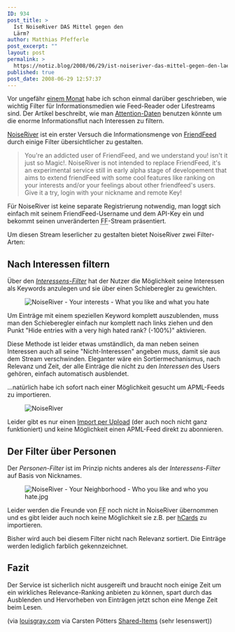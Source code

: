 ```yaml
---
ID: 934
post_title: >
  Ist NoiseRiver DAS Mittel gegen den
  Lärm?
author: Matthias Pfefferle
post_excerpt: ""
layout: post
permalink: >
  https://notiz.blog/2008/06/29/ist-noiseriver-das-mittel-gegen-den-laerm/
published: true
post_date: 2008-06-29 12:57:37
---
```

<!-- wp:paragraph -->
<p>Vor ungefähr <a href="https://notiz.blog/2008/05/09/apml-als-filter-ein-use-case/">einem Monat</a> habe ich schon einmal darüber geschrieben, wie wichtig Filter für Informationsmedien wie Feed-Reader oder Lifestreams sind. Der Artikel beschreibt, wie man <a href="http://apml.org">Attention-Daten</a> benutzen könnte um die enorme Informationsflut nach Interessen zu filtern.</p>
<!-- /wp:paragraph -->

<!-- wp:paragraph -->
<p><a href="http://www.noiseriver.com/">NoiseRiver</a> ist ein erster Versuch die Informationsmenge von <a href="http://friendfeed.com">FriendFeed</a> durch einige Filter übersichtlicher zu gestalten.</p>
<!-- /wp:paragraph -->

<!-- wp:quote -->
<blockquote class="wp-block-quote">
	<p>You're an addicted user of FriendFeed, and we understand you! isn't it just so Magic!. NoiseRiver is not intended to replace FriendFeed, it's an experimental service still in early alpha stage of developement that aims to extend friendFeed with some cool features like ranking on your interests and/or your feelings about other friendfeed's users. Give it a try, login with your nickname and remote Key!</p>
</blockquote>
<!-- /wp:quote -->

<!-- wp:paragraph -->
<p>Für NoiseRiver ist keine separate Registrierung notwendig, man loggt sich einfach mit seinem FriendFeed-Username und dem API-Key ein und bekommt seinen unveränderten <abbr title="FriendFeed">FF</abbr>-Stream präsentiert.</p>
<!-- /wp:paragraph -->

<!-- wp:paragraph -->
<p>Um diesen Stream leserlicher zu gestalten bietet NoiseRiver zwei Filter-Arten:</p>
<!-- /wp:paragraph -->

<!-- wp:heading -->
<h2>Nach Interessen filtern</h2>
<!-- /wp:heading -->

<!-- wp:paragraph -->
<p>Über den <em><a href="http://www.noiseriver.com/settings/interests">Interessens-Filter</a></em> hat der Nutzer die Möglichkeit seine Interessen als Keywords anzulegen und sie über einen Schieberegler zu gewichten.</p>
<!-- /wp:paragraph -->

<!-- wp:image {"align":"center"} -->
<figure class="wp-block-image aligncenter"><img src="https://notiz.blog/wp-content/uploads/2008/06/noiseriver-your-interests-what-you-like-and-what-you-hate.jpg" alt="NoiseRiver - Your interests - What you like and what you hate" /></figure>
<!-- /wp:image -->

<!-- wp:paragraph -->
<p>Um Einträge mit einem speziellen Keyword komplett auszublenden, muss man den Schieberegler einfach nur komplett nach links ziehen und den Punkt "Hide entries with a very high hated rank? (-100%)" aktivieren.</p>
<!-- /wp:paragraph -->

<!-- wp:paragraph -->
<p>Diese Methode ist leider etwas umständlich, da man neben seinen Interessen auch all seine "Nicht-Interessen" angeben muss, damit sie aus dem Stream verschwinden. Eleganter wäre ein Sortiermechanismus, nach Relevanz und Zeit, der alle Einträge die nicht zu den <em>Interessen</em> des Users gehören, einfach automatisch ausblendet.</p>
<!-- /wp:paragraph -->

<!-- wp:paragraph -->
<p>...natürlich habe ich sofort nach einer Möglichkeit gesucht um APML-Feeds zu importieren.</p>
<!-- /wp:paragraph -->

<!-- wp:image {"align":"center"} -->
<figure class="wp-block-image aligncenter"><img src="https://notiz.blog/wp-content/uploads/2008/06/noiseriver.jpg" alt="NoiseRiver" /></figure>
<!-- /wp:image -->

<!-- wp:paragraph -->
<p>Leider gibt es nur einen <a href="http://www.noiseriver.com/settings/import">Import per Upload</a> (der auch noch nicht ganz funktioniert) und keine Möglichkeit einen APML-Feed direkt zu abonnieren.</p>
<!-- /wp:paragraph -->

<!-- wp:heading -->
<h2>Der Filter über Personen</h2>
<!-- /wp:heading -->

<!-- wp:paragraph -->
<p>Der <em>Personen-Filter</em> ist im Prinzip nichts anderes als der <em>Interessens-Filter</em> auf Basis von Nicknames.</p>
<!-- /wp:paragraph -->

<!-- wp:image {"align":"center"} -->
<figure class="wp-block-image aligncenter"><img src="https://notiz.blog/wp-content/uploads/2008/06/noiseriver-your-neighborhood-who-you-like-and-who-you-hate.jpg" alt="NoiseRiver - Your Neighborhood - Who you like and who you hate.jpg" /></figure>
<!-- /wp:image -->

<!-- wp:paragraph -->
<p>Leider werden die Freunde von <abbr title="FriendFeed">FF</abbr> noch nicht in NoiseRiver übernommen und es gibt leider auch noch keine Möglichkeit sie z.B. per <a href="https://notiz.blog/2007/07/15/mit-wevent-freundeslisten-importieren/">hCards</a> zu importieren.</p>
<!-- /wp:paragraph -->

<!-- wp:paragraph -->
<p>Bisher wird auch bei diesem Filter nicht nach Relevanz sortiert. Die Einträge werden lediglich farblich gekennzeichnet.</p>
<!-- /wp:paragraph -->

<!-- wp:heading -->
<h2>Fazit</h2>
<!-- /wp:heading -->

<!-- wp:paragraph -->
<p>Der Service ist sicherlich nicht ausgereift und braucht noch einige Zeit um ein wirkliches Relevance-Ranking anbieten zu können, spart durch das Ausblenden und Hervorheben von Einträgen jetzt schon eine Menge Zeit beim Lesen.</p>
<!-- /wp:paragraph -->

<!-- wp:paragraph -->
<p>(via <a href="http://www.louisgray.com/live/2008/06/new-noiseriver-app-adds-interest.html">louisgray.com</a> via Carsten Pötters <a href="http://feeds.feedburner.com/CarstenPoetterSharedItems">Shared-Items</a> (sehr lesenswert))</p>
<!-- /wp:paragraph -->